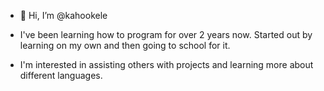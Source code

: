 - 👋 Hi, I’m @kahookele

 - I've been learning how to program for over 2 years now. Started out by learning on my own and then going to school for it.

 - I'm interested in assisting others with projects and learning more about different languages.

<!---
kahookele/kahookele is a ✨ special ✨ repository because its `README.md` (this file) appears on your GitHub profile.
You can click the Preview link to take a look at your changes.
--->
